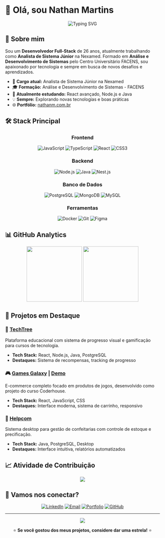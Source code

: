 # 👋 Olá, sou Nathan Martins

<div align="center">
  <img src="https://readme-typing-svg.herokuapp.com?font=Inter&weight=600&size=24&pause=1000&color=8B5CF6&center=true&vCenter=true&width=435&lines=Desenvolvedor+Full-Stack;Analista+de+Sistema+J%C3%BAnior;Apaixonado+por+Tecnologia" alt="Typing SVG" />
</div>

## 🚀 Sobre mim

Sou um **Desenvolvedor Full-Stack** de 26 anos, atualmente trabalhando como **Analista de Sistema Júnior** na Nexamed. Formado em **Análise e Desenvolvimento de Sistemas** pelo Centro Universitário FACENS, sou apaixonado por tecnologia e sempre em busca de novos desafios e aprendizados.

- 💼 **Cargo atual:** Analista de Sistema Júnior na Nexamed
- 🎓 **Formação:** Análise e Desenvolvimento de Sistemas - FACENS
- 🌱 **Atualmente estudando:** React avançado, Node.js e Java
- 💡 **Sempre:** Explorando novas tecnologias e boas práticas
- 🌐 **Portfólio:** [nathanm.com.br](https://nathanm.com.br)

## 🛠️ Stack Principal

<div align="center">

### Frontend
![JavaScript](https://img.shields.io/badge/JavaScript-F7DF1E?style=for-the-badge&logo=javascript&logoColor=black)
![TypeScript](https://img.shields.io/badge/TypeScript-3178C6?style=for-the-badge&logo=typescript&logoColor=white)
![React](https://img.shields.io/badge/React-61DAFB?style=for-the-badge&logo=react&logoColor=black)
![CSS3](https://img.shields.io/badge/CSS3-1572B6?style=for-the-badge&logo=css3&logoColor=white)

### Backend
![Node.js](https://img.shields.io/badge/Node.js-339933?style=for-the-badge&logo=node.js&logoColor=white)
![Java](https://img.shields.io/badge/Java-ED8B00?style=for-the-badge&logo=java&logoColor=white)
![Nest.js](https://img.shields.io/badge/Nest.js-E0234E?style=for-the-badge&logo=nestjs&logoColor=white)

### Banco de Dados
![PostgreSQL](https://img.shields.io/badge/PostgreSQL-336791?style=for-the-badge&logo=postgresql&logoColor=white)
![MongoDB](https://img.shields.io/badge/MongoDB-47A248?style=for-the-badge&logo=mongodb&logoColor=white)
![MySQL](https://img.shields.io/badge/MySQL-4479A1?style=for-the-badge&logo=mysql&logoColor=white)

### Ferramentas
![Docker](https://img.shields.io/badge/Docker-2496ED?style=for-the-badge&logo=docker&logoColor=white)
![Git](https://img.shields.io/badge/Git-F05032?style=for-the-badge&logo=git&logoColor=white)
![Figma](https://img.shields.io/badge/Figma-F24E1E?style=for-the-badge&logo=figma&logoColor=white)

</div>

## 📊 GitHub Analytics

<div align="center">
  <img height="180em" src="https://github-readme-stats.vercel.app/api?username=nathanmartinss&show_icons=true&theme=tokyonight&include_all_commits=true&count_private=true"/>
  <img height="180em" src="https://github-readme-stats.vercel.app/api/top-langs/?username=nathanmartinss&layout=compact&langs_count=8&theme=tokyonight"/>
</div>

## 🚀 Projetos em Destaque

### 🌟 [TechTree](https://github.com/ronaldothame/techtree-backend)
Plataforma educacional com sistema de progresso visual e gamificação para cursos de tecnologia.
- **Tech Stack:** React, Node.js, Java, PostgreSQL
- **Destaques:** Sistema de recompensas, tracking de progresso

### 🎮 [Games Galaxy](https://github.com/nathanmartinss/gamesGalaxy) | [Demo](https://games-galaxy.vercel.app)
E-commerce completo focado em produtos de jogos, desenvolvido como projeto do curso Coderhouse.
- **Tech Stack:** React, JavaScript, CSS
- **Destaques:** Interface moderna, sistema de carrinho, responsivo

### 🍰 [Helpcom](https://github.com/nathanmartinss/helpcom)
Sistema desktop para gestão de confeitarias com controle de estoque e precificação.
- **Tech Stack:** Java, PostgreSQL, Desktop
- **Destaques:** Interface intuitiva, relatórios automatizados

## 📈 Atividade de Contribuição

<div align="center">
  <img src="https://github-readme-activity-graph.vercel.app/graph?username=nathanmartinss&theme=tokyo-night&hide_border=true" />
</div>

## 🤝 Vamos nos conectar?

<div align="center">

[![LinkedIn](https://img.shields.io/badge/LinkedIn-0A66C2?style=for-the-badge&logo=linkedin&logoColor=white)](https://linkedin.com/in/nathanmartinss)
[![Email](https://img.shields.io/badge/Email-8B5CF6?style=for-the-badge&logo=gmail&logoColor=white)](mailto:nathanmartinss@icloud.com)
[![Portfolio](https://img.shields.io/badge/Portfólio-FF6B6B?style=for-the-badge&logo=google-chrome&logoColor=white)](https://nathanm.com.br)
[![GitHub](https://img.shields.io/badge/GitHub-181717?style=for-the-badge&logo=github&logoColor=white)](https://github.com/nathanmartinss)

</div>

---

<div align="center">
  <img src="https://komarev.com/ghpvc/?username=nathanmartinss&color=blueviolet&style=flat-square&label=Profile+Views" />
  
  ⭐ **Se você gostou dos meus projetos, considere dar uma estrela!** ⭐
</div>
